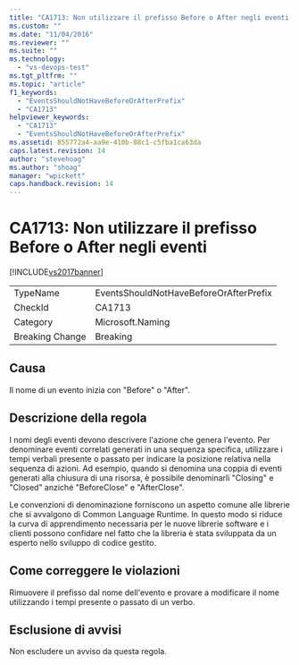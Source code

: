 ```yaml
---
title: "CA1713: Non utilizzare il prefisso Before o After negli eventi | Microsoft Docs"
ms.custom: ""
ms.date: "11/04/2016"
ms.reviewer: ""
ms.suite: ""
ms.technology: 
  - "vs-devops-test"
ms.tgt_pltfrm: ""
ms.topic: "article"
f1_keywords: 
  - "EventsShouldNotHaveBeforeOrAfterPrefix"
  - "CA1713"
helpviewer_keywords: 
  - "CA1713"
  - "EventsShouldNotHaveBeforeOrAfterPrefix"
ms.assetid: 855772a4-aa9e-410b-88c1-c5fba1ca63da
caps.latest.revision: 14
author: "stevehoag"
ms.author: "shoag"
manager: "wpickett"
caps.handback.revision: 14
---
```

# CA1713: Non utilizzare il prefisso Before o After negli eventi
[!INCLUDE[vs2017banner](../code-quality/includes/vs2017banner.md)]

|||  
|-|-|  
|TypeName|EventsShouldNotHaveBeforeOrAfterPrefix|  
|CheckId|CA1713|  
|Category|Microsoft.Naming|  
|Breaking Change|Breaking|  
  
## Causa  
 Il nome di un evento inizia con "Before" o "After".  
  
## Descrizione della regola  
 I nomi degli eventi devono descrivere l'azione che genera l'evento.  Per denominare eventi correlati generati in una sequenza specifica, utilizzare i tempi verbali presente o passato per indicare la posizione relativa nella sequenza di azioni.  Ad esempio, quando si denomina una coppia di eventi generati alla chiusura di una risorsa, è possibile denominarli "Closing" e "Closed" anziché "BeforeClose" e "AfterClose".  
  
 Le convenzioni di denominazione forniscono un aspetto comune alle librerie che si avvalgono di Common Language Runtime.  In questo modo si riduce la curva di apprendimento necessaria per le nuove librerie software e i clienti possono confidare nel fatto che la libreria è stata sviluppata da un esperto nello sviluppo di codice gestito.  
  
## Come correggere le violazioni  
 Rimuovere il prefisso dal nome dell'evento e provare a modificare il nome utilizzando i tempi presente o passato di un verbo.  
  
## Esclusione di avvisi  
 Non escludere un avviso da questa regola.